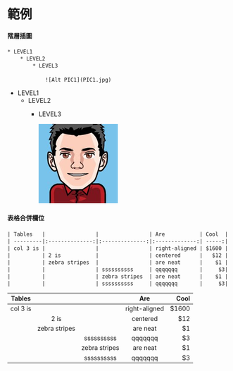 # 範例

#### 階層插圖

    * LEVEL1
        * LEVEL2
            * LEVEL3

                ![Alt PIC1](PIC1.jpg)

* LEVEL1
    * LEVEL2
        * LEVEL3

            ![Alt PIC1](PIC1.jpg)

#### 表格合併欄位

    | Tables   |                |                | Are           | Cool  |
    | ---------|:--------------:|:--------------:|:-------------:| -----:|
    | col 3 is |                |                | right-aligned | $1600 |
    |          | 2 is           |                | centered      |   $12 |
    |          | zebra stripes  |                | are neat      |    $1 |
    |          |                | ssssssssss     | qqqqqqq       |     $3|
    |          |                | zebra stripes  | are neat      |    $1 |
    |          |                | ssssssssss     | qqqqqqq       |     $3|



| Tables   |                |                | Are           | Cool  |
| ---------|:--------------:|:--------------:|:-------------:| -----:|
| col 3 is |                |                | right-aligned | $1600 |
|          | 2 is           |                | centered      |   $12 |
|          | zebra stripes  |                | are neat      |    $1 |
|          |                | ssssssssss     | qqqqqqq       |     $3|
|          |                | zebra stripes  | are neat      |    $1 |
|          |                | ssssssssss     | qqqqqqq       |     $3|
